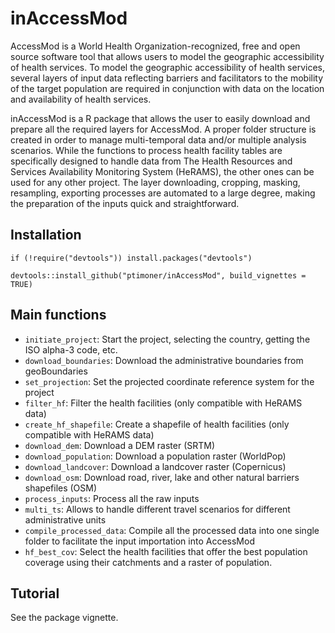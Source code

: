# inAccessMod
AccessMod is a World Health Organization-recognized, free and open source software tool that allows users to model the geographic accessibility of health services. 
To model the geographic accessibility of health services, several layers of input data reflecting barriers and facilitators to the mobility of the target population 
are required in conjunction with data on the location and availability of health services. 

inAccessMod is a R package that allows the user to easily download and prepare all the required layers for AccessMod. A proper folder structure is created in order 
to manage multi-temporal data and/or multiple analysis scenarios. While the functions to process health facility tables are specifically designed to handle data
from The Health Resources and Services Availability Monitoring System (HeRAMS), the other ones can be used for any other project. The layer downloading, cropping, 
masking, resampling, exporting processes are automated to a large degree, making the preparation of the inputs quick and straightforward. 

## Installation
```
if (!require("devtools")) install.packages("devtools")

devtools::install_github("ptimoner/inAccessMod", build_vignettes = TRUE)
```

## Main functions
* `initiate_project`: Start the project, selecting the country, getting the ISO alpha-3 code, etc.
* `download_boundaries`: Download the administrative boundaries from geoBoundaries
* `set_projection`: Set the projected coordinate reference system for the project
* `filter_hf`: Filter the health facilities (only compatible with HeRAMS data)
* `create_hf_shapefile`: Create a shapefile of health facilities (only compatible with HeRAMS data)
* `download_dem`: Download a DEM raster (SRTM)
* `download_population`: Download a population raster (WorldPop)
* `download_landcover`: Download a landcover raster (Copernicus)
* `download_osm`: Download road, river, lake and other natural barriers shapefiles (OSM)
* `process_inputs`: Process all the raw inputs
* `multi_ts`: Allows to handle different travel scenarios for different administrative units
* `compile_processed_data`: Compile all the processed data into one single folder to facilitate the input importation into AccessMod
* `hf_best_cov`: Select the health facilities that offer the best population coverage using their catchments and a raster of population.

## Tutorial
See the package vignette.
